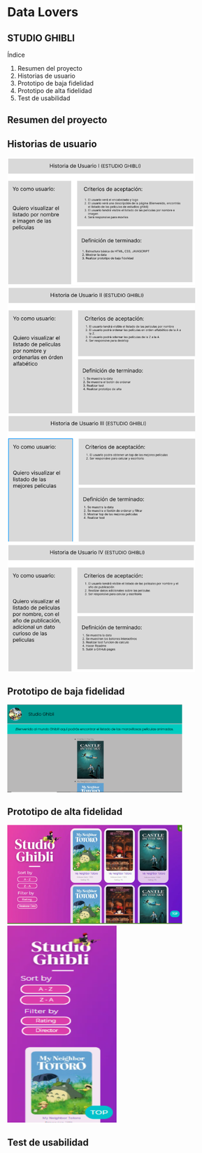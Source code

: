 # Data Lovers

## STUDIO GHIBLI

Índice
1. Resumen del proyecto
2. Historias de usuario
3. Prototipo de baja fidelidad
4. Prototipo de alta fidelidad
5. Test de usabilidad

## Resumen del proyecto

## Historias de usuario

<img width="430" alt="historias_usuarios" src="https://github.com/MODAOZUSH/BOG005-data-lovers/blob/main/HISTORIAUNO.jpg"> <img width="430" alt="historias_usuarios" src="https://github.com/MODAOZUSH/BOG005-data-lovers/blob/main/HISTORIADOS.jpg"> <img width="430" alt="historias_usuarios" src="https://github.com/MODAOZUSH/BOG005-data-lovers/blob/main/HISTORIATRES.jpg"> <img width="430" alt="historias_usuarios" src="https://github.com/MODAOZUSH/BOG005-data-lovers/blob/main/HISTORIACUATRO.jpg">

## Prototipo de baja fidelidad

<img width="400" alt="prototipo" src="https://github.com/MODAOZUSH/BOG005-data-lovers/blob/main/PROTOTIPODEBAJA.jpg">

## Prototipo de alta fidelidad

<img width="400" alt="prototipos_de_alta" src="https://github.com/MODAOZUSH/BOG005-data-lovers/blob/main/PROTOTIPODEALTA.jpg"> <img width="250" height="450" alt="prototipos_de_alta" src="https://github.com/MODAOZUSH/BOG005-data-lovers/blob/main/PROTORIPOMOBILE.jpg">

## Test de usabilidad